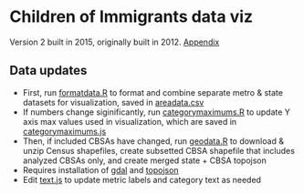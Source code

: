 # Children of Immigrants data viz
Version 2 built in 2015, originally built in 2012.
[Appendix](http://webapp.urban.org/charts/datatool/pages.cfm)

## Data updates
* First, run [formatdata.R](scripts/formatdata.R) to format and combine separate metro & state datasets for visualization, saved in [areadata.csv](data/areadata.csv)
 * If numbers change siginificantly, run [categorymaximums.R](scripts/categorymaximums.R) to update Y axis max values used in visualization, which are saved in [categorymaximums.js](data/categorymaximums.js)
* Then, if included CBSAs have changed, run [geodata.R](scripts/geodata.R) to download & unzip Census shapefiles, create subsetted CBSA shapefile that includes analyzed CBSAs only, and create merged state + CBSA topojson
 * Requires installation of [gdal](http://www.gdal.org/) and [topojson](https://github.com/mbostock/topojson/wiki/Installation)
* Edit [text.js](js/text.js) to update metric labels and category text as needed